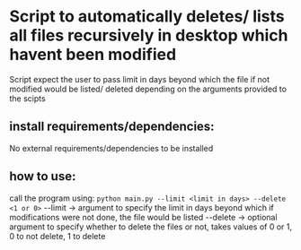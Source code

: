 # Script to automatically deletes/ lists all files recursively in desktop which havent been modified

Script expect the user to pass limit in days beyond which the file if not modified would be listed/ deleted 
depending on the arguments provided to the scipts

## install requirements/dependencies:

No external requirements/dependencies to be installed

## how to use:

call the program using:
`python main.py --limit <limit in days> --delete <1 or 0>`
--limit -> argument to specify the limit in days beyond which if modifications were not done, the file would be listed
--delete -> optional argument to specify whether to delete the files or not, takes values of 0 or 1, 0 to not delete, 1 
to delete